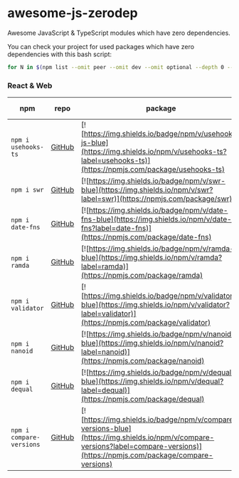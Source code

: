 # awesome-js-zerodep

Awesome JavaScript &amp; TypeScript modules which have zero dependencies.

You can check your project for used packages which have zero dependencies with this bash script:

```bash
for N in $(npm list --omit peer --omit dev --omit optional --depth 0 --json | jq ".dependencies" | jq 'keys[]' -r); do COUNT=$(cat node_modules/$N/package.json | jq ".dependencies" | jq length); if [ "$COUNT" == "0" ]; then echo $N; fi; done
```

### React & Web

| npm | repo | package | types | dependency count | last update |
| - | - | - | - | - | - |
| `npm i usehooks-ts` | [GitHub](https://github.com/juliencrn/usehooks-ts) | [![https://img.shields.io/badge/npm/v/usehooks-js-blue](https://img.shields.io/npm/v/usehooks-ts?label=usehooks-ts)](https://npmjs.com/package/usehooks-ts) | ![types](https://badgen.net/npm/types/usehooks-ts) | ![dependenices](https://badgen.net/bundlephobia/dependency-count/usehooks-ts?label=usehooks-ts) | ![last update](https://badgen.net/github/last-commit/juliencrn/usehooks-ts) |
| `npm i swr` | [GitHub](https://github.com/vercel/swr) | [![https://img.shields.io/badge/npm/v/swr-blue](https://img.shields.io/npm/v/swr?label=swr)](https://npmjs.com/package/swr) | ![types](https://badgen.net/npm/types/swr) | [![dependencies](https://badgen.net/bundlephobia/dependency-count/swr?label=swr)](https://bundlephobia.com/package/swr) | [![last update](https://badgen.net/github/last-commit/vercel/swr)](https://github.com/vercel/swr) |
| `npm i date-fns` | [GitHub](https://github.com/date-fns/date-fns) | [![https://img.shields.io/badge/npm/v/date-fns-blue](https://img.shields.io/npm/v/date-fns?label=date-fns)](https://npmjs.com/package/date-fns) | ![types](https://badgen.net/npm/types/date-fns) | [![dependencies](https://badgen.net/bundlephobia/dependency-count/date-fns?label=date-fns)](https://bundlephobia.com/package/date-fns) | [![last update](https://badgen.net/github/last-commit/)](https://github.com/date-fns/date-fns) |
| `npm i ramda` | [GitHub](https://github.com/ramda/ramda) | [![https://img.shields.io/badge/npm/v/ramda-blue](https://img.shields.io/npm/v/ramda?label=ramda)](https://npmjs.com/package/ramda) | ![types](https://badgen.net/npm/types/ramda) | [![dependencies](https://badgen.net/bundlephobia/dependency-count/ramda?label=ramda)](https://bundlephobia.com/package/ramda) | [![last update](https://badgen.net/github/last-commit/ramda/ramda)](https://github.com/ramda/ramda) |
| `npm i validator` | [GitHub](https://github.com/validatorjs/validator) | [![https://img.shields.io/badge/npm/v/validator-blue](https://img.shields.io/npm/v/validator?label=validator)](https://npmjs.com/package/validator) | ![types](https://badgen.net/npm/types/validator) | [![dependencies](https://badgen.net/bundlephobia/dependency-count/validator?label=validator)](https://bundlephobia.com/package/validator) | [![last update](https://badgen.net/github/last-commit/validatorjs/validator)](https://github.com/validatorjs/validator) |
| `npm i nanoid` | [GitHub](https://github.com/ai/nanoid) | [![https://img.shields.io/badge/npm/v/nanoid-blue](https://img.shields.io/npm/v/nanoid?label=nanoid)](https://npmjs.com/package/nanoid) | ![types](https://badgen.net/npm/types/nanoid) | [![dependencies](https://badgen.net/bundlephobia/dependency-count/nanoid?label=nanoid)](https://bundlephobia.com/package/nanoid) | [![last update](https://badgen.net/github/last-commit/ai/nanoid)](https://github.com/ai/nanoid) |
| `npm i dequal` | [GitHub](https://github.com/lukeed/dequal) | [![https://img.shields.io/badge/npm/v/dequal-blue](https://img.shields.io/npm/v/dequal?label=dequal)](https://npmjs.com/package/dequal) | ![types](https://badgen.net/npm/types/dequal) | [![dependencies](https://badgen.net/bundlephobia/dependency-count/dequal?label=dequal)](https://bundlephobia.com/package/dequal) | [![last update](https://badgen.net/github/last-commit/lukeed/dequal)](https://github.com/lukeed/dequal) |
| `npm i compare-versions` | [GitHub](https://github.com/omichelsen/compare-versions) | [![https://img.shields.io/badge/npm/v/compare-versions-blue](https://img.shields.io/npm/v/compare-versions?label=compare-versions)](https://npmjs.com/package/compare-versions) | ![types](https://badgen.net/npm/types/compare-versions) | [![dependencies](https://badgen.net/bundlephobia/dependency-count/compare-versions?label=compare-versions)](https://bundlephobia.com/package/compare-versions) | [![last update](https://badgen.net/github/last-commit/omichelsen/compare-versions)](https://github.com/omichelsen/compare-versions) |
